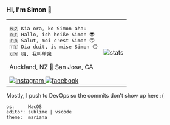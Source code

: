 ### Hi, I'm Simon 👋

<table>
	<tr>
		<td>
<pre>🇳🇿 Kia ora, ko Simon ahau
🇩🇪 Hallo, ich heiße Simon 😎
🇫🇷 Salut, moi c'est Simon 😏
🇮🇪 Dia duit, is mise Simon 😙
🇨🇳 嗨, 我叫单泉</pre>
			<p>Auckland, NZ 🛫 San Jose, CA</p>
			<a href="https://www.instagram.com/definitely.not_simon">
				<img alt="instagram" src="https://upload.wikimedia.org/wikipedia/commons/thumb/e/e7/Instagram_logo_2016.svg/24px-Instagram_logo_2016.svg.png" />
			</a>
			<a href="">
				<img alt="facebook" src="https://upload.wikimedia.org/wikipedia/commons/thumb/f/fb/Facebook_icon_2013.svg/24px-Facebook_icon_2013.svg.png" />
			</a>
		</td>
		<td>
			<img alt="stats" src="https://github-readme-stats.vercel.app/api?username=mightbesimon&show_icons=true&theme=dracula" />
		</td>
	</tr>
</table>

Mostly, I push to DevOps so the commits don't show up here :(

```
os:     MacOS
editor: sublime | vscode
theme:  mariana
```
